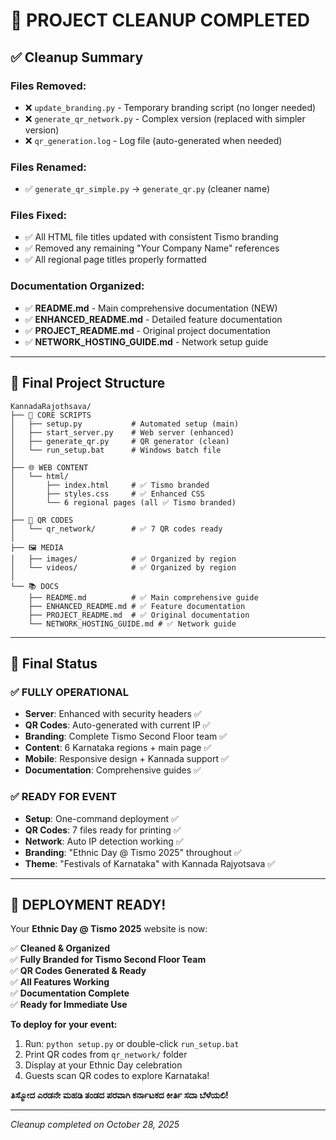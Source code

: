 # 🧹 PROJECT CLEANUP COMPLETED

## ✅ **Cleanup Summary**

### **Files Removed:**
- ❌ `update_branding.py` - Temporary branding script (no longer needed)
- ❌ `generate_qr_network.py` - Complex version (replaced with simpler version)  
- ❌ `qr_generation.log` - Log file (auto-generated when needed)

### **Files Renamed:**
- ✅ `generate_qr_simple.py` → `generate_qr.py` (cleaner name)

### **Files Fixed:**
- ✅ All HTML file titles updated with consistent Tismo branding
- ✅ Removed any remaining "Your Company Name" references
- ✅ All regional page titles properly formatted

### **Documentation Organized:**
- ✅ **README.md** - Main comprehensive documentation (NEW)
- ✅ **ENHANCED_README.md** - Detailed feature documentation  
- ✅ **PROJECT_README.md** - Original project documentation
- ✅ **NETWORK_HOSTING_GUIDE.md** - Network setup guide

---

## 📁 **Final Project Structure**

```
KannadaRajothsava/
├── 🚀 CORE SCRIPTS
│   ├── setup.py           # Automated setup (main)
│   ├── start_server.py    # Web server (enhanced)
│   ├── generate_qr.py     # QR generator (clean)
│   └── run_setup.bat      # Windows batch file
│
├── 🌐 WEB CONTENT  
│   └── html/
│       ├── index.html     # ✅ Tismo branded
│       ├── styles.css     # ✅ Enhanced CSS
│       └── 6 regional pages (all ✅ Tismo branded)
│
├── 📱 QR CODES
│   └── qr_network/        # ✅ 7 QR codes ready
│
├── 🖼️ MEDIA
│   ├── images/            # ✅ Organized by region
│   └── videos/            # ✅ Organized by region  
│
└── 📚 DOCS
    ├── README.md          # ✅ Main comprehensive guide
    ├── ENHANCED_README.md # ✅ Feature documentation
    ├── PROJECT_README.md  # ✅ Original documentation
    └── NETWORK_HOSTING_GUIDE.md # ✅ Network guide
```

---

## 🎯 **Final Status**

### **✅ FULLY OPERATIONAL**
- **Server**: Enhanced with security headers ✅
- **QR Codes**: Auto-generated with current IP ✅  
- **Branding**: Complete Tismo Second Floor team ✅
- **Content**: 6 Karnataka regions + main page ✅
- **Mobile**: Responsive design + Kannada support ✅
- **Documentation**: Comprehensive guides ✅

### **✅ READY FOR EVENT**
- **Setup**: One-command deployment ✅
- **QR Codes**: 7 files ready for printing ✅
- **Network**: Auto IP detection working ✅
- **Branding**: "Ethnic Day @ Tismo 2025" throughout ✅
- **Theme**: "Festivals of Karnataka" with Kannada Rajyotsava ✅

---

## 🎊 **DEPLOYMENT READY!**

Your **Ethnic Day @ Tismo 2025** website is now:

✅ **Cleaned & Organized**  
✅ **Fully Branded for Tismo Second Floor Team**  
✅ **QR Codes Generated & Ready**  
✅ **All Features Working**  
✅ **Documentation Complete**  
✅ **Ready for Immediate Use**  

**To deploy for your event:**
1. Run: `python setup.py` or double-click `run_setup.bat`
2. Print QR codes from `qr_network/` folder
3. Display at your Ethnic Day celebration
4. Guests scan QR codes to explore Karnataka!

**ತಿಸ್ಮೋದ ಎರಡನೇ ಮಹಡಿ ತಂಡದ ಪರವಾಗಿ ಕರ್ನಾಟಕದ ಕೀರ್ತಿ ಸದಾ ಬೆಳೆಯಲಿ!**

---
*Cleanup completed on October 28, 2025*
